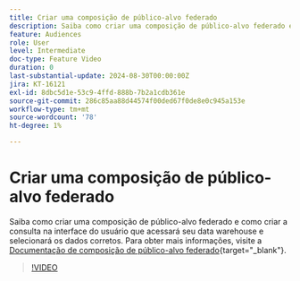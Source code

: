 ```yaml
---
title: Criar uma composição de público-alvo federado
description: Saiba como criar uma composição de público-alvo federado e como criar a consulta na interface do usuário que acessará seu data warehouse e selecionará os dados corretos.
feature: Audiences
role: User
level: Intermediate
doc-type: Feature Video
duration: 0
last-substantial-update: 2024-08-30T00:00:00Z
jira: KT-16121
exl-id: 8dbc5d1e-53c9-4ffd-888b-7b2a1cdb361e
source-git-commit: 286c85aa88d44574f00ded67f0de8e0c945a153e
workflow-type: tm+mt
source-wordcount: '78'
ht-degree: 1%

---
```


# Criar uma composição de público-alvo federado

Saiba como criar uma composição de público-alvo federado e como criar a consulta na interface do usuário que acessará seu data warehouse e selecionará os dados corretos. Para obter mais informações, visite a [Documentação de composição de público-alvo federado](https://experienceleague.adobe.com/pt-br/docs/federated-audience-composition/using/home){target="_blank"}.

>[!VIDEO](https://video.tv.adobe.com/v/3433247/?learn=on&enablevpops)
